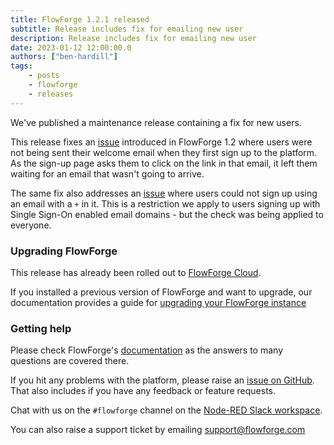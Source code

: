 ```yaml
---
title: FlowForge 1.2.1 released
subtitle: Release includes fix for emailing new user
description: Release includes fix for emailing new user
date: 2023-01-12 12:00:00.0
authors: ["ben-hardill"]
tags:
    - posts
    - flowforge
    - releases
---
```


We've published a maintenance release containing a fix for new users.

<!--more-->

This release fixes an [issue](https://github.com/flowforge/flowforge/issues/1537) introduced in FlowForge 1.2 where users were not being sent their welcome email when they first sign up to the platform. As the sign-up page asks them to click on the link in that email, it left them waiting for an email that wasn't going to arrive.

The same fix also addresses an [issue](https://github.com/flowforge/flowforge/issues/1514) where users could not sign up using an email with a `+` in it. This is a restriction we apply to users signing up with Single Sign-On enabled email domains - but the check was being applied to everyone.

### Upgrading FlowForge

This release has already been rolled out to [FlowForge Cloud](https://app.flowforge.com).

If you installed a previous version of FlowForge and want to upgrade, our documentation provides a
guide for [upgrading your FlowForge instance](https://flowforge.com/docs/upgrade/)

### Getting help

Please check FlowForge's [documentation](https://flowforge.com/docs/) as the answers to many questions are covered there.

If you hit any problems with the platform, please raise an [issue on GitHub](https://github.com/flowforge/flowforge/issues).
That also includes if you have any feedback or feature requests.

Chat with us on the `#flowforge` channel on the [Node-RED Slack workspace](https://nodered.org/slack).

You can also raise a support ticket by emailing [support@flowforge.com](mailto:support@flowforge.com)
